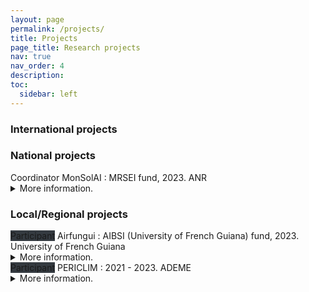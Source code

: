 ```yaml
---
layout: page
permalink: /projects/
title: Projects
page_title: Research projects
nav: true
nav_order: 4
description: 
toc:
  sidebar: left
---
```

<style type="text/css">
p {margin-bottom: 0em;  margin-top: 0em;} 
</style>

### International projects


### National projects
<span class="badge font-weight-bold success-color text-uppercase align-middle">Coordinator</span> <span class="font-bold">MonSolAI</span> : MRSEI fund, 2023. <span class="font-italic">ANR</span>
<details><summary>More information.</summary>Grant for consortium building and enhancing to apply to a European call with topic of machine learning in smart energy management.</details>

### Local/Regional projects
<span class="badge  text-uppercase align-middle" style="background:#343a40">Participant</span> <span class="font-bold">Airfungui</span> : AIBSI (University of French Guiana) fund, 2023. <span class="font-italic">University of French Guiana</span>
<details><summary>More information.</summary>Airfungui is an interdisciplinary project, which aims to determine the potential influence of physicochemical and meteorological factors on aerial fungal biodiversity in French Guiana with the usage of environmental DNA metabarcoding and artificial intelligence.</details>

<span class="badge  text-uppercase align-middle" style="background:#343a40">Participant</span> <span class="font-bold">PERICLIM</span> : 2021 - 2023. <span class="font-italic">ADEME</span>
<details><summary>More information.</summary>PERICLIM project aims at impact of climate change on the societies of the plateau
Guianas: perception of climate risk and detection of urban heat islands. I have supervised an engineer on image processing for urban heat islands detection.</details>